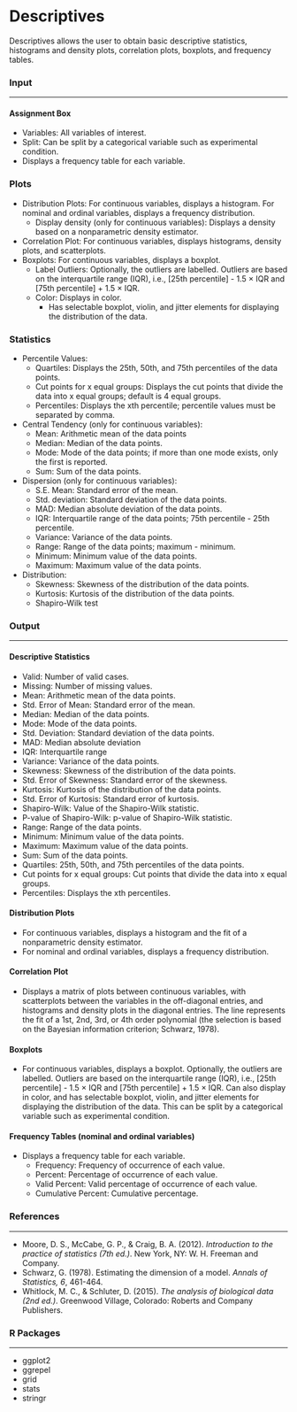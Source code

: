 Descriptives
===

Descriptives allows the user to obtain basic descriptive statistics, histograms and density plots, correlation plots, boxplots, and frequency tables.

### Input
-------

#### Assignment Box 
- Variables: All variables of interest.
- Split: Can be split by a categorical variable such as experimental condition.
- Displays a frequency table for each variable.

### Plots
- Distribution Plots: For continuous variables, displays a histogram. For nominal and ordinal variables, displays a frequency distribution.
  - Display density (only for continuous variables): Displays a density based on a nonparametric density estimator.
- Correlation Plot: For continuous variables, displays histograms, density plots, and scatterplots.
- Boxplots: For continuous variables, displays a boxplot.
  - Label Outliers: Optionally, the outliers are labelled. Outliers are based on the interquartile range (IQR), i.e., [25th percentile] - 1.5 × IQR and [75th percentile] + 1.5 × IQR.
  - Color: Displays in color.
    - Has selectable boxplot, violin, and jitter elements for displaying the distribution of the data.

### Statistics
- Percentile Values:
  - Quartiles: Displays the 25th, 50th, and 75th percentiles of the data points.
  - Cut points for x equal groups: Displays the cut points that divide the data into x equal groups; default is 4 equal groups.
  - Percentiles: Displays the xth percentile; percentile values must be separated by comma.
- Central Tendency (only for continuous variables):
  - Mean: Arithmetic mean of the data points
  - Median: Median of the data points.
  - Mode: Mode of the data points; if more than one mode exists, only the first is reported.
  - Sum: Sum of the data points.
- Dispersion (only for continuous variables):
  - S.E. Mean: Standard error of the mean.
  - Std. deviation: Standard deviation of the data points.
  - MAD: Median absolute deviation of the data points.
  - IQR: Interquartile range of the data points; 75th percentile - 25th percentile.
  - Variance: Variance of the data points.
  - Range: Range of the data points; maximum - minimum.
  - Minimum: Minimum value of the data points.
  - Maximum: Maximum value of the data points. 
- Distribution:
  - Skewness: Skewness of the distribution of the data points.
  - Kurtosis: Kurtosis of the distribution of the data points.
  - Shapiro-Wilk test

### Output
-------
#### Descriptive Statistics
- Valid: Number of valid cases.
- Missing: Number of missing values.
- Mean: Arithmetic mean of the data points.
- Std. Error of Mean: Standard error of the mean.
- Median: Median of the data points.
- Mode: Mode of the data points.
- Std. Deviation: Standard deviation of the data points.
- MAD: Median absolute deviation
- IQR: Interquartile range
- Variance: Variance of the data points.
- Skewness: Skewness of the distribution of the data points.
- Std. Error of Skewness: Standard error of the skewness.
- Kurtosis: Kurtosis of the distribution of the data points.
- Std. Error of Kurtosis: Standard error of kurtosis.
- Shapiro-Wilk: Value of the Shapiro-Wilk statistic.
- P-value of Shapiro-Wilk: p-value of Shapiro-Wilk statistic.
- Range: Range of the data points.
- Minimum: Minimum value of the data points.
- Maximum: Maximum value of the data points.
- Sum: Sum of the data points.
- Quartiles: 25th, 50th, and 75th percentiles of the data points.
- Cut points for x equal groups: Cut points that divide the data into x equal groups.
- Percentiles: Displays the xth percentiles.

#### Distribution Plots
- For continuous variables, displays a histogram and the fit of a nonparametric density estimator.
- For nominal and ordinal variables, displays a frequency distribution.

#### Correlation Plot
- Displays a matrix of plots between continuous variables, with scatterplots between the variables in the off-diagonal entries, and histograms and density plots in the diagonal entries.
 The line represents the fit of a 1st, 2nd, 3rd, or 4th order polynomial (the selection is based on the Bayesian information criterion; Schwarz, 1978).

#### Boxplots
- For continuous variables, displays a boxplot. Optionally, the outliers are labelled. Outliers are based on the interquartile range (IQR), i.e., [25th percentile] - 1.5 × IQR and [75th percentile] + 1.5 × IQR. Can also display in color, and has selectable boxplot, violin, and jitter elements for displaying the distribution of the data. This can be split by a categorical variable such as experimental condition.

#### Frequency Tables (nominal and ordinal variables)
- Displays a frequency table for each variable.
  - Frequency: Frequency of occurrence of each value.
  - Percent: Percentage of occurrence of each value.
  - Valid Percent: Valid percentage of occurrence of each value.
  - Cumulative Percent: Cumulative percentage.

### References
-------
- Moore, D. S., McCabe, G. P., & Craig, B. A. (2012). *Introduction to the practice of statistics (7th ed.)*. New York, NY: W. H. Freeman and Company.
- Schwarz, G. (1978). Estimating the dimension of a model. *Annals of Statistics, 6*, 461-464.
- Whitlock, M. C., & Schluter, D. (2015). *The analysis of biological data (2nd ed.)*. Greenwood Village, Colorado: Roberts and Company Publishers.

### R Packages
---
- ggplot2
- ggrepel
- grid
- stats
- stringr


